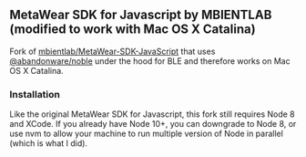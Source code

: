 ## MetaWear SDK for Javascript by MBIENTLAB (modified to work with Mac OS X Catalina)

Fork of [mbientlab/MetaWear-SDK-JavaScript](https://github.com/mbientlab/MetaWear-SDK-JavaScript) that uses [@abandonware/noble](https://github.com/abandonware/noble) under the hood for BLE and therefore works on Mac OS X Catalina.

### Installation

Like the original MetaWear SDK for Javascript, this fork still requires Node 8 and XCode. If you already have Node 10+, you can downgrade to Node 8, or use nvm to allow your machine to run multiple version of Node in parallel (which is what I did).
